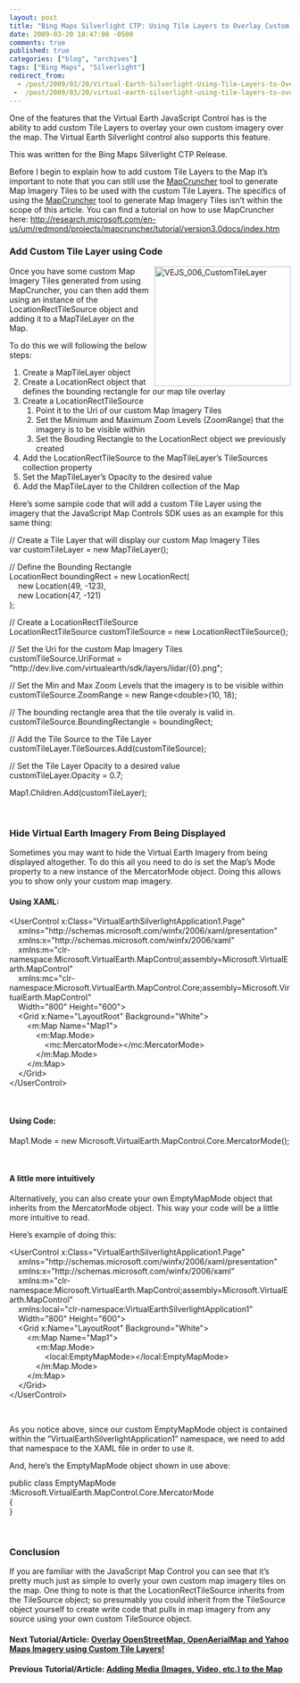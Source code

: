 ```yaml
---
layout: post
title: "Bing Maps Silverlight CTP: Using Tile Layers to Overlay Custom Map Imagery"
date: 2009-03-20 18:47:00 -0500
comments: true
published: true
categories: ["blog", "archives"]
tags: ["Bing Maps", "Silverlight"]
redirect_from: 
  - /post/2009/03/20/Virtual-Earth-Silverlight-Using-Tile-Layers-to-Overlay-Custom-Map-Imagery
 -  /post/2009/03/20/virtual-earth-silverlight-using-tile-layers-to-overlay-custom-map-imagery
---
```

<!-- more -->
<p>One of the features that the Virtual Earth JavaScript Control has is the ability to add custom Tile Layers to overlay your own custom imagery over the map. The Virtual Earth Silverlight control also supports this feature.</p>  <p>This was written for the Bing Maps Silverlight CTP Release.</p>  <p>Before I begin to explain how to add custom Tile Layers to the Map it’s important to note that you can still use the <a href="http://dev.live.com/virtualearth/mapcruncher/" target="_blank">MapCruncher</a> tool to generate Map Imagery Tiles to be used with the custom Tile Layers. The specifics of using the <a href="http://dev.live.com/virtualearth/mapcruncher/" target="_blank">MapCruncher</a> tool to generate Map Imagery Tiles isn’t within the scope of this article. You can find a tutorial on how to use MapCruncher here: <a title="http://research.microsoft.com/en-us/um/redmond/projects/mapcruncher/tutorial/version3.0docs/index.htm" href="http://research.microsoft.com/en-us/um/redmond/projects/mapcruncher/tutorial/version3.0docs/index.htm">http://research.microsoft.com/en-us/um/redmond/projects/mapcruncher/tutorial/version3.0docs/index.htm</a></p>  <h3>Add Custom Tile Layer using Code</h3>  <p><a href="/images/postsVEJS_006_CustomTileLayer.png"><img style="border-right-width: 0px; display: inline; border-top-width: 0px; border-bottom-width: 0px; border-left-width: 0px" title="VEJS_006_CustomTileLayer" border="0" alt="VEJS_006_CustomTileLayer" align="right" src="/images/postsVEJS_006_CustomTileLayer_thumb.png" width="244" height="214" /></a>Once you have some custom Map Imagery Tiles generated from using MapCruncher, you can then add them using an instance of the LocationRectTileSource object and adding it to a MapTileLayer on the Map.</p>  <p>To do this we will following the below steps:</p>  <ol>   <li>Create a MapTileLayer object </li>    <li>Create a LocationRect object that defines the bounding rectangle for our map tile overlay </li>    <li>Create a LocationRectTileSource      <ol>       <li>Point it to the Uri of our custom Map Imagery Tiles </li>        <li>Set the Minimum and Maximum Zoom Levels (ZoomRange) that the imagery is to be visible within </li>        <li>Set the Bouding Rectangle to the LocationRect object we previously created </li>     </ol>   </li>    <li>Add the LocationRectTileSource to the MapTileLayer’s TileSources collection property </li>    <li>Set the MapTileLayer’s Opacity to the desired value </li>    <li>Add the MapTileLayer to the Children collection of the Map </li> </ol>  <p>Here’s some sample code that will add a custom Tile Layer using the imagery that the JavaScript Map Controls SDK uses as an example for this same thing:</p>  <p>// Create a Tile Layer that will display our custom Map Imagery Tiles    <br />var customTileLayer = new MapTileLayer();</p>  <p>// Define the Bounding Rectangle    <br />LocationRect boundingRect = new LocationRect(     <br />&#160;&#160;&#160; new Location(49, -123),&#160; <br />&#160;&#160;&#160; new Location(47, -121)     <br />);</p>  <p>// Create a LocationRectTileSource    <br />LocationRectTileSource customTileSource = new LocationRectTileSource();</p>  <p>// Set the Uri for the custom Map Imagery Tiles    <br />customTileSource.UriFormat = &quot;http://dev.live.com/virtualearth/sdk/layers/lidar/{0}.png&quot;;</p>  <p>// Set the Min and Max Zoom Levels that the imagery is to be visible within    <br />customTileSource.ZoomRange = new Range&lt;double&gt;(10, 18);</p>  <p>// The bounding rectangle area that the tile overaly is valid in.    <br />customTileSource.BoundingRectangle = boundingRect;</p>  <p>// Add the Tile Source to the Tile Layer    <br />customTileLayer.TileSources.Add(customTileSource);</p>  <p>// Set the Tile Layer Opacity to a desired value    <br />customTileLayer.Opacity = 0.7;</p>  <p>Map1.Children.Add(customTileLayer);</p>  <p>&#160;</p>  <h3>Hide Virtual Earth Imagery From Being Displayed</h3>  <p>Sometimes you may want to hide the Virtual Earth Imagery from being displayed altogether. To do this all you need to do is set the Map’s Mode property to a new instance of the MercatorMode object. Doing this allows you to show only your custom map imagery.</p>  <h4>Using XAML:</h4>  <p>&lt;UserControl x:Class=&quot;VirtualEarthSilverlightApplication1.Page&quot;    <br />&#160;&#160;&#160; xmlns=&quot;http://schemas.microsoft.com/winfx/2006/xaml/presentation&quot;     <br />&#160;&#160;&#160; xmlns:x=&quot;http://schemas.microsoft.com/winfx/2006/xaml&quot;     <br />&#160;&#160;&#160; xmlns:m=&quot;clr-namespace:Microsoft.VirtualEarth.MapControl;assembly=Microsoft.VirtualEarth.MapControl&quot;     <br />&#160;&#160;&#160; xmlns:mc=&quot;clr-namespace:Microsoft.VirtualEarth.MapControl.Core;assembly=Microsoft.VirtualEarth.MapControl&quot;     <br />&#160;&#160;&#160; Width=&quot;800&quot; Height=&quot;600&quot;&gt;     <br />&#160;&#160;&#160; &lt;Grid x:Name=&quot;LayoutRoot&quot; Background=&quot;White&quot;&gt;     <br />&#160;&#160;&#160;&#160;&#160;&#160;&#160; &lt;m:Map Name=&quot;Map1&quot;&gt;     <br />&#160;&#160;&#160;&#160;&#160;&#160;&#160;&#160;&#160;&#160;&#160; &lt;m:Map.Mode&gt;     <br />&#160;&#160;&#160;&#160;&#160;&#160;&#160;&#160;&#160;&#160;&#160;&#160;&#160;&#160;&#160; &lt;mc:MercatorMode&gt;&lt;/mc:MercatorMode&gt;     <br />&#160;&#160;&#160;&#160;&#160;&#160;&#160;&#160;&#160;&#160;&#160; &lt;/m:Map.Mode&gt;     <br />&#160;&#160;&#160;&#160;&#160;&#160;&#160; &lt;/m:Map&gt;     <br />&#160;&#160;&#160; &lt;/Grid&gt;     <br />&lt;/UserControl&gt;</p>  <p>&#160;</p>  <h4>Using Code:</h4>  <p>Map1.Mode = new Microsoft.VirtualEarth.MapControl.Core.MercatorMode();</p>  <p>&#160;</p>  <h4>A little more intuitively</h4>  <p>Alternatively, you can also create your own EmptyMapMode object that inherits from the MercatorMode object. This way your code will be a little more intuitive to read.</p>  <p>Here’s example of doing this:</p>  <p>&lt;UserControl x:Class=&quot;VirtualEarthSilverlightApplication1.Page&quot;    <br />&#160;&#160;&#160; xmlns=&quot;http://schemas.microsoft.com/winfx/2006/xaml/presentation&quot;     <br />&#160;&#160;&#160; xmlns:x=&quot;http://schemas.microsoft.com/winfx/2006/xaml&quot;     <br />&#160;&#160;&#160; xmlns:m=&quot;clr-namespace:Microsoft.VirtualEarth.MapControl;assembly=Microsoft.VirtualEarth.MapControl&quot;     <br />&#160;&#160;&#160; xmlns:local=&quot;clr-namespace:VirtualEarthSilverlightApplication1&quot;     <br />&#160;&#160;&#160; Width=&quot;800&quot; Height=&quot;600&quot;&gt;     <br />&#160;&#160;&#160; &lt;Grid x:Name=&quot;LayoutRoot&quot; Background=&quot;White&quot;&gt;     <br />&#160;&#160;&#160;&#160;&#160;&#160;&#160; &lt;m:Map Name=&quot;Map1&quot;&gt;     <br />&#160;&#160;&#160;&#160;&#160;&#160;&#160;&#160;&#160;&#160;&#160; &lt;m:Map.Mode&gt;     <br />&#160;&#160;&#160;&#160;&#160;&#160;&#160;&#160;&#160;&#160;&#160;&#160;&#160;&#160;&#160; &lt;local:EmptyMapMode&gt;&lt;/local:EmptyMapMode&gt;     <br />&#160;&#160;&#160;&#160;&#160;&#160;&#160;&#160;&#160;&#160;&#160; &lt;/m:Map.Mode&gt;     <br />&#160;&#160;&#160;&#160;&#160;&#160;&#160; &lt;/m:Map&gt;     <br />&#160;&#160;&#160; &lt;/Grid&gt;     <br />&lt;/UserControl&gt;</p>  <p>&#160;</p>  <p>As you notice above, since our custom EmptyMapMode object is contained within the “VirtualEarthSilverlightApplication1” namespace, we need to add that namespace to the XAML file in order to use it.</p>  <p>And, here’s the EmptyMapMode object shown in use above:</p>  <p>public class EmptyMapMode :Microsoft.VirtualEarth.MapControl.Core.MercatorMode    <br />{     <br />}</p>  <p>&#160;</p>  <h3>Conclusion</h3>  <p>If you are familiar with the JavaScript Map Control you can see that it’s pretty much just as simple to overly your own custom map imagery tiles on the map. One thing to note is that the LocationRectTileSource inherits from the TileSource object; so presumably you could inherit from the TileSource object yourself to create write code that pulls in map imagery from any source using your own custom TileSource object.</p>  <h4>Next Tutorial/Article: <a href="/post.aspx?id=88a585cd-f90a-40e1-963d-ca1932ce2535">Overlay OpenStreetMap, OpenAerialMap and Yahoo Maps Imagery using Custom Tile Layers!</a></h4>  <h4>Previous Tutorial/Article: <a href="/post.aspx?id=2c25c9bc-e290-41e4-9a03-daa75a912c63">Adding Media (Images, Video, etc.) to the Map</a></h4>
